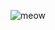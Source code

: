 ![meow](https://images-ext-2.discordapp.net/external/ZZ9iJposbYL-CQfnWEMWpVoa1Z0qSQiN9mJrSHPUI6o/https/symfony.com/doc/6.2ru//the-fast-track/_images/under-construction.gif)
